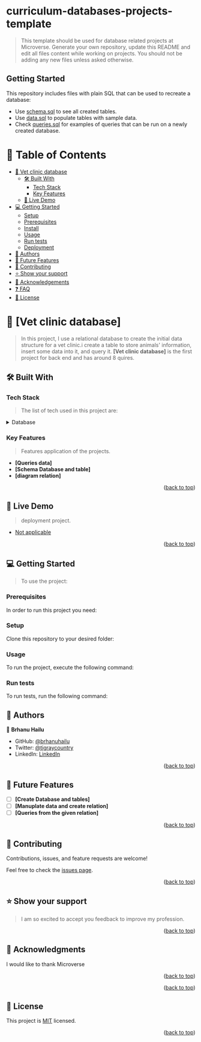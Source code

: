 # curriculum-databases-projects-template

> This template should be used for database related projects at Microverse.
> Generate your own repository, update this README and edit all files content while working on projects. You should not be adding any new files unless asked otherwise.


## Getting Started

This repository includes files with plain SQL that can be used to recreate a database:

- Use [schema.sql](https://github.com/brhanuhailu/vet_clinic/blob/dev/schema.sql) to see all created tables.
- Use [data.sql](https://github.com/brhanuhailu/vet_clinic/blob/dev/data.sql) to populate tables with sample data.
- Check [queries.sql](https://github.com/brhanuhailu/vet_clinic/blob/dev/queries.sql) for examples of queries that can be run on a newly created database. 

<a name="readme-top"></a>


# 📗 Table of Contents

- [📖 Vet clinic database](#about-project)
  - [🛠 Built With](#built-with)
    - [Tech Stack](#tech-stack)
    - [Key Features](#key-features)
  - [🚀 Live Demo](#live-demo)
- [💻 Getting Started](#getting-started)
  - [Setup](#setup)
  - [Prerequisites](#prerequisites)
  - [Install](#install)
  - [Usage](#usage)
  - [Run tests](#run-tests)
  - [Deployment](#triangular_flag_on_post-deployment)
- [👥 Authors](#authors)
- [🔭 Future Features](#future-features)
- [🤝 Contributing](#contributing)
- [⭐️ Show your support](#support)
- [🙏 Acknowledgements](#acknowledgements)
- [❓ FAQ](#faq)
- [📝 License](#license)

<!-- PROJECT DESCRIPTION -->

# 📖 [Vet clinic database] <a name="about-project"></a>

> In this project, I use a relational database to create the initial data structure for a vet clinic.i create a table to store animals' information, insert some data into it, and query it.
**[Vet clinic database]** is the first project for back end and has around 8 quires.

## 🛠 Built With <a name="built-with"></a>

### Tech Stack <a name="tech-stack"></a>

> The list of tech used in this project are:

<details>
<summary>Database</summary>
  <ul>
    <li><a href="https://www.postgresql.org/">PostgreSQL</a></li>
  </ul>
</details>

<!-- Features -->

### Key Features <a name="key-features"></a>

> Features application of the projects.

- **[Queries data]**
- **[Schema Database and table]**
- **[diagram relation]**

<p align="right">(<a href="#readme-top">back to top</a>)</p>

<!-- LIVE DEMO -->

## 🚀 Live Demo <a name="live-demo"></a>

> deployment project.

- [Not applicable]()

<p align="right">(<a href="#readme-top">back to top</a>)</p>

<!-- GETTING STARTED -->

## 💻 Getting Started <a name="getting-started"></a>

> To use the project:


### Prerequisites

In order to run this project you need:

<!--
Example command:

```sh
 install postgres
```
 -->

### Setup

Clone this repository to your desired folder:

<!--
Example commands:

```sh
  cd my-folder
  ghttps://github.com/brhanuhailu/vet_clinic.git
```
--->


### Usage

To run the project, execute the following command:

<!--
Example command:

```sh
  rails server
```
--->

### Run tests

To run tests, run the following command:

<!--
Example command:

```sh
  bin/rails test test/models/article_test.rb
```
--->


<!-- AUTHORS -->

## 👥 Authors <a name="authors"></a>

👤 **Brhanu Hailu**

- GitHub: [@brhanuhailu](https://github.com/brhanuhailu)
- Twitter: [@tigraycountry](https://twitter.com/TigrayCountry)
- LinkedIn: [LinkedIn](https://www.linkedin.com/in/brhanu-hailu-85578a246/)

<p align="right">(<a href="#readme-top">back to top</a>)</p>

<!-- FUTURE FEATURES -->

## 🔭 Future Features <a name="future-features"></a>

- [ ] **[Create Database and tables]**
- [ ] **[Manuplate data and create relation]**
- [ ] **[Queries from the given relation]**

<p align="right">(<a href="#readme-top">back to top</a>)</p>

<!-- CONTRIBUTING -->

## 🤝 Contributing <a name="contributing"></a>

Contributions, issues, and feature requests are welcome!

Feel free to check the [issues page](https://github.com/brhanuhailu/vet_clinic/issues).

<p align="right">(<a href="#readme-top">back to top</a>)</p>

<!-- SUPPORT -->

## ⭐️ Show your support <a name="support"></a>

> I am  so excited to accept you feedback to improve my profession.

<p align="right">(<a href="#readme-top">back to top</a>)</p>

<!-- ACKNOWLEDGEMENTS -->

## 🙏 Acknowledgments <a name="acknowledgements"></a>

I would like to thank Microverse

<p align="right">(<a href="#readme-top">back to top</a>)</p>

<!-- FAQ (optional) -->


<p align="right">(<a href="#readme-top">back to top</a>)</p>

<!-- LICENSE -->

## 📝 License <a name="license"></a>

This project is [MIT](https://github.com/brhanuhailu/vet_clinic/blob/dev/LICENSE) licensed.


<p align="right">(<a href="#readme-top">back to top</a>)</p>

